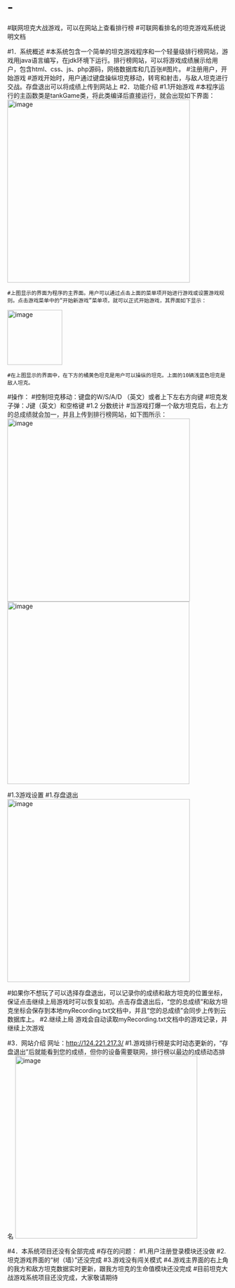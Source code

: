 # -
#联网坦克大战游戏，可以在网站上查看排行榜
#可联网看排名的坦克游戏系统说明文档

#1．系统概述
#本系统包含一个简单的坦克游戏程序和一个轻量级排行榜网站，游戏用java语言编写，在jdk环境下运行。排行榜网站，可以将游戏成绩展示给用户，包含html、css、js、php源码，网络数据库和几百张#图片。
#注册用户，开始游戏
#游戏开始时，用户通过键盘操纵坦克移动，转弯和射击，与敌人坦克进行交战。存盘退出可以将成绩上传到网站上
#2．功能介绍
#1.1开始游戏
#本程序运行的主函数类是tankGame类，将此类编译后直接运行，就会出现如下界面：
<img width="416" alt="image" src="https://user-images.githubusercontent.com/100510808/167290775-dcf7701e-6467-4d21-86be-712a349d2673.png">

	#上图显示的界面为程序的主界面。用户可以通过点击上面的菜单项开始进行游戏或设置游戏规则。点击游戏菜单中的“开始新游戏”菜单项，就可以正式开始游戏，其界面如下显示：
<img width="125" alt="image" src="https://user-images.githubusercontent.com/100510808/167290842-ce0d1f93-6456-4208-8bb5-90a41ebe82ea.png">

	#在上图显示的界面中，在下方的橘黄色坦克是用户可以操纵的坦克。上面的10辆浅蓝色坦克是敌人坦克。
#操作：
#控制坦克移动：键盘的W/S/A/D （英文）或者上下左右方向键
#坦克发子弹：J键（英文）和空格键
#1.2 分数统计
#当游戏打爆一个敌方坦克后，右上方的总成绩就会加一，并且上传到排行榜网站，如下图所示：
<img width="416" alt="image" src="https://user-images.githubusercontent.com/100510808/167290815-4c8ee76d-55b1-412c-802a-65940cc2408c.png">
<img width="415" alt="image" src="https://user-images.githubusercontent.com/100510808/167290850-28756f28-8c15-4959-a292-fab4fe958f37.png">

#1.3游戏设置
#1.存盘退出
<img width="416" alt="image" src="https://user-images.githubusercontent.com/100510808/167290863-b9027cfe-7579-4577-9576-17f9b4456d32.png">

#如果你不想玩了可以选择存盘退出，可以记录你的成绩和敌方坦克的位置坐标，保证点击继续上局游戏时可以恢复如初。点击存盘退出后，“您的总成绩”和敌方坦克坐标会保存到本地myRecording.txt文档中，并且“您的总成绩”会同步上传到云数据库上。
#2.继续上局
          游戏会自动读取myRecording.txt文档中的游戏记录，并继续上次游戏

#3．网站介绍
网址：http://124.221.217.3/
#1.游戏排行榜是实时动态更新的，“存盘退出”后就能看到您的成绩，但你的设备需要联网，排行榜以最边的成绩动态排名
<img width="415" alt="image" src="https://user-images.githubusercontent.com/100510808/167290882-3053ada3-a859-4a4b-ac5e-ba550d8841c4.png">

#4．本系统项目还没有全部完成
#存在的问题：
#1.用户注册登录模块还没做
#2.坦克游戏界面的“树（墙）”还没完成
#3.游戏没有闯关模式
#4.游戏主界面的右上角的我方和敌方坦克数据实时更新，跟我方坦克的生命值模块还没完成
#目前坦克大战游戏系统项目还没完成，大家敬请期待

